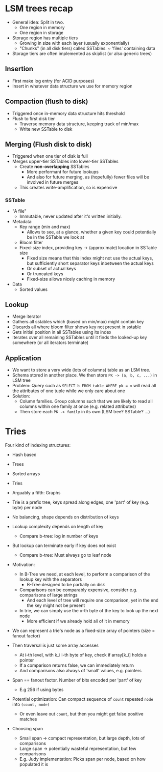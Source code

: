 # LSM trees recap

- General idea: Split in two.
  - One region in memory
  - One region in storage
- Storage region has multiple tiers
  - Growing in size with each layer (usually exponentially)
  - "Chunks" (in all disk tiers) called SSTables. ~ 'files' containing data
- Storage tiers are often implemented as skiplist (or also generic trees)

## Insertion

- First make log entry (for ACID purposes)
- Insert in whatever data structure we use for memory region

## Compaction (flush to disk)

- Triggered once in-memory data structure hits threshold
- Flush to first disk tier
  - Traverse memory data structure, keeping track of min/max
  - Write new SSTable to disk

## Merging (Flush disk to disk)

- Triggered when one tier of disk is full
- Merges upper-tier SSTables into lower-tier SSTables
  - Create **non-overlapping** SSTables 
    - More performant for future lookups
    - And also for future merging, as (hopefully) fewer files will be involved
      in future merges
  - This creates write-amplification, so is expensive

### SSTable

- "A file"
  - Immutable, never updated after it's written initially.
- Metadata
  - Key range (min and max)
    - Allows to see, at a glance, whether a given key could potentially be in
      the SSTable we look at
  - Bloom filter
  - Fixed-size index, providing key -> (approximate) location in SSTable size
    - Fixed size means that this index might not use the actual keys, but
      sufficiently short separator keys inbetween the actual keys
    - Or subset of actual keys
    - Or truncated keys
    - Fixed-size allows nicely caching in memory
- Data
  - Sorted values

## Lookup

- Merge iterator
 - Gathers all sstables which (based on min/max) might contain key
 - Discards all where bloom filter shows key not present in sstable
 - Gets initial position in all SSTables using its index
 - Iterates over all remaining SSTables until it finds the looked-up key
   somewhere (or all iterators terminate)

## Application

- We want to store a very wide (lots of columns) table as an LSM tree.
- Schema stored in another place. We then store `PK -> (a, b, c, ...)` in LSM
  tree
- Problem: Query such as `SELECT b FROM table WHERE pk = x` will read all the
  attributes of one tuple while we only care about one
- Solution:
  - Column families. Group columns such that we are likely to read all
    columns within one family at once (e.g. related attributes)
  - Then store each `PK -> family` in its own (LSM tree? SSTable? ...)

# Tries

Four kind of indexing structures:
- Hash based
- Trees
- Sorted arrays
- Tries
- Arguably a fifth: Graphs


- Trie is a prefix tree, keys spread along edges, one 'part' of key (e.g. byte)
  per node
- No balancing, shape depends on distribution of keys
- Lookup complexity depends on length of key
  - Compare b-tree: log in number of keys
- But lookup can terminate early if key does not exist
  - Compare b-tree: Must always go to leaf node

- Motivation:
  - In B-Tree we need, at each level, to perform a comparison of the lookup key
    with the separators
    - B-Tree designed to be partially on disk
  - Comparisons can be comparably expensive, consider e.g. comparisons of large
    strings
    - And each level of tree will require one comparison, yet in the end the
      key might not be present
  - In trie, we can simply use the x-th byte of the key to look up the next node
    - More efficient if we already hold all of it in memory

- We can represent a trie's node as a fixed-size array of pointers (size =
  fanout factor)
- Then traversal is just some array accesses
  - At i-th level, with k_i i-th byte of key, check if array[k_i] holds a
    pointer
  - If a comparison returns false, we can immediately return
  - And comparisons also always of 'small' values, e.g. pointers

- Span == fanout factor. Number of bits encoded per 'part' of key
  - E.g 256 if using bytes

- Potential optimization: Can compact sequence of `count` repeated `node` into
  `(count, node)`
  - Or even leave out `count`, but then you might get false positive matches

- Choosing span
  - Small span -> compact representation, but large depth, lots of comparisons
  - Large span -> potentially wasteful representation, but few comparisons
  - E.g. Judy implementation: Picks span per node, based on how populated it is


